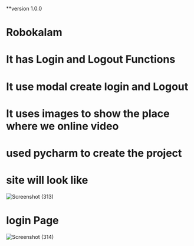 **version 1.0.0
# Robokalam
# It has Login and Logout Functions
# It use modal create login and Logout
# It uses images to show the place where we online video
# used pycharm to create the project
# site will look like

![Screenshot (313)](https://user-images.githubusercontent.com/43967436/99940525-53d6e700-2d92-11eb-9000-30b9defccaca.png)
#  login Page
![Screenshot (314)](https://user-images.githubusercontent.com/43967436/99940918-22aae680-2d93-11eb-8371-93baa6047153.png)
